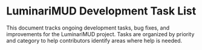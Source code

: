 # LuminariMUD Development Task List

This document tracks ongoing development tasks, bug fixes, and improvements for the LuminariMUD project. Tasks are organized by priority and category to help contributors identify areas where help is needed.

